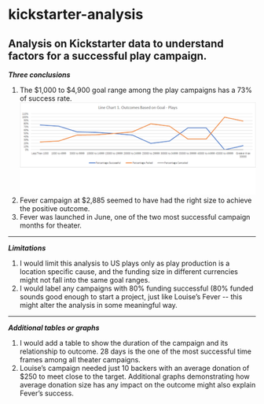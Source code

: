 # kickstarter-analysis
Analysis on Kickstarter data to understand factors for a successful play campaign.
---
***Three conclusions***
1. The $1,000 to $4,900 goal range among the play campaigns has a 73% of success rate.
![](https://github.com/hannahc1/kickstarter-analysis/blob/master/Outcomes%20Based%20on%20Goals-Plays.png)
2. Fever campaign at $2,885 seemed to have had the right size to achieve the positive outcome.
3. Fever was launched in June, one of the two most successful campaign months for theater.
---
***Limitations***
1. I would limit this analysis to US plays only as play production is a location specific cause, and the funding size in different currencies might not fall into the same goal ranges.
2. I would label any campaigns with 80% funding successful (80% funded sounds good enough to start a project, just like Louise’s Fever -- this might alter the analysis in some meaningful way.
---
***Additional tables or graphs***
1. I would add a table to show the duration of the campaign and its relationship to outcome.  28 days is the one of the most successful time frames among all theater campaigns.
2. Louise’s campaign needed just 10 backers with an average donation of $250 to meet close to the target.  Additional graphs demonstrating how average donation size has any impact on the outcome might also explain Fever’s success.
